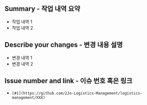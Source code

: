 ## Summary - 작업 내역 요약

-  작업 내역 1
-  작업 내역 2

## Describe your changes - 변경 내용 설명

- 변경 내역 1
- 변경 내역 2

## Issue number and link - 이슈 번호 혹은 링크

- `[#1](https://github.com/2Jo-Logistics-Management/logistics-management/XXX)`
